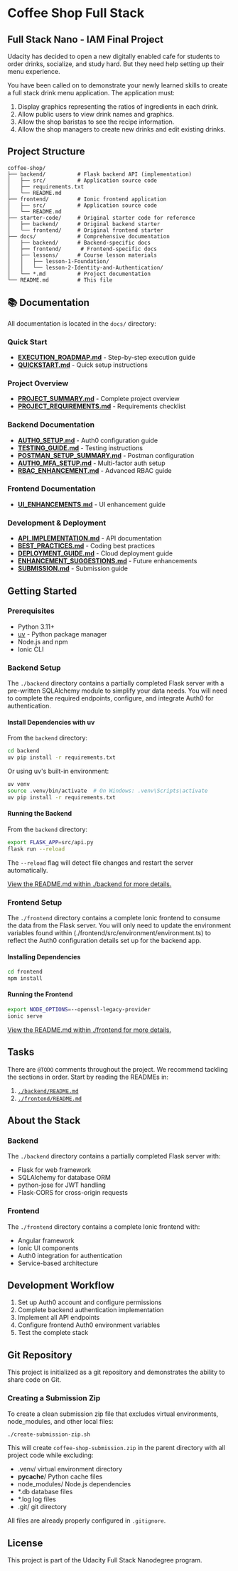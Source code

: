 # Coffee Shop Full Stack

## Full Stack Nano - IAM Final Project

Udacity has decided to open a new digitally enabled cafe for students to order drinks, socialize, and study hard. But they need help setting up their menu experience.

You have been called on to demonstrate your newly learned skills to create a full stack drink menu application. The application must:

1. Display graphics representing the ratios of ingredients in each drink.
2. Allow public users to view drink names and graphics.
3. Allow the shop baristas to see the recipe information.
4. Allow the shop managers to create new drinks and edit existing drinks.

## Project Structure

```
coffee-shop/
├── backend/          # Flask backend API (implementation)
│   ├── src/          # Application source code
│   ├── requirements.txt
│   └── README.md
├── frontend/         # Ionic frontend application
│   ├── src/          # Application source code
│   └── README.md
├── starter-code/     # Original starter code for reference
│   ├── backend/      # Original backend starter
│   └── frontend/     # Original frontend starter
├── docs/             # Comprehensive documentation
│   ├── backend/      # Backend-specific docs
│   ├── frontend/      # Frontend-specific docs
│   ├── lessons/      # Course lesson materials
│   │   ├── lesson-1-Foundation/
│   │   └── lesson-2-Identity-and-Authentication/
│   └── *.md          # Project documentation
└── README.md         # This file
```

## 📚 Documentation

All documentation is located in the `docs/` directory:

### Quick Start
- **[EXECUTION_ROADMAP.md](docs/EXECUTION_ROADMAP.md)** - Step-by-step execution guide
- **[QUICKSTART.md](docs/QUICKSTART.md)** - Quick setup instructions

### Project Overview
- **[PROJECT_SUMMARY.md](docs/PROJECT_SUMMARY.md)** - Complete project overview
- **[PROJECT_REQUIREMENTS.md](docs/PROJECT_REQUIREMENTS.md)** - Requirements checklist

### Backend Documentation
- **[AUTH0_SETUP.md](docs/backend/AUTH0_SETUP.md)** - Auth0 configuration guide
- **[TESTING_GUIDE.md](docs/backend/TESTING_GUIDE.md)** - Testing instructions
- **[POSTMAN_SETUP_SUMMARY.md](docs/backend/POSTMAN_SETUP_SUMMARY.md)** - Postman configuration
- **[AUTH0_MFA_SETUP.md](docs/backend/AUTH0_MFA_SETUP.md)** - Multi-factor auth setup
- **[RBAC_ENHANCEMENT.md](docs/backend/RBAC_ENHANCEMENT.md)** - Advanced RBAC guide

### Frontend Documentation
- **[UI_ENHANCEMENTS.md](docs/frontend/UI_ENHANCEMENTS.md)** - UI enhancement guide

### Development & Deployment
- **[API_IMPLEMENTATION.md](docs/API_IMPLEMENTATION.md)** - API documentation
- **[BEST_PRACTICES.md](docs/BEST_PRACTICES.md)** - Coding best practices
- **[DEPLOYMENT_GUIDE.md](docs/DEPLOYMENT_GUIDE.md)** - Cloud deployment guide
- **[ENHANCEMENT_SUGGESTIONS.md](docs/ENHANCEMENT_SUGGESTIONS.md)** - Future enhancements
- **[SUBMISSION.md](docs/SUBMISSION.md)** - Submission guide

## Getting Started

### Prerequisites

- Python 3.11+
- [uv](https://github.com/astral-sh/uv) - Python package manager
- Node.js and npm
- Ionic CLI

### Backend Setup

The `./backend` directory contains a partially completed Flask server with a pre-written SQLAlchemy module to simplify your data needs. You will need to complete the required endpoints, configure, and integrate Auth0 for authentication.

#### Install Dependencies with uv

From the `backend` directory:

```bash
cd backend
uv pip install -r requirements.txt
```

Or using uv's built-in environment:

```bash
uv venv
source .venv/bin/activate  # On Windows: .venv\Scripts\activate
uv pip install -r requirements.txt
```

#### Running the Backend

From the `backend` directory:

```bash
export FLASK_APP=src/api.py
flask run --reload
```

The `--reload` flag will detect file changes and restart the server automatically.

[View the README.md within ./backend for more details.](./backend/README.md)

### Frontend Setup

The `./frontend` directory contains a complete Ionic frontend to consume the data from the Flask server. You will only need to update the environment variables found within (./frontend/src/environment/environment.ts) to reflect the Auth0 configuration details set up for the backend app.

#### Installing Dependencies

```bash
cd frontend
npm install
```

#### Running the Frontend

```bash
export NODE_OPTIONS=--openssl-legacy-provider
ionic serve
```

[View the README.md within ./frontend for more details.](./frontend/README.md)

## Tasks

There are `@TODO` comments throughout the project. We recommend tackling the sections in order. Start by reading the READMEs in:

1. [`./backend/README.md`](./backend/README.md)
2. [`./frontend/README.md`](./frontend/README.md)

## About the Stack

### Backend

The `./backend` directory contains a partially completed Flask server with:
- Flask for web framework
- SQLAlchemy for database ORM
- python-jose for JWT handling
- Flask-CORS for cross-origin requests

### Frontend

The `./frontend` directory contains a complete Ionic frontend with:
- Angular framework
- Ionic UI components
- Auth0 integration for authentication
- Service-based architecture

## Development Workflow

1. Set up Auth0 account and configure permissions
2. Complete backend authentication implementation
3. Implement all API endpoints
4. Configure frontend Auth0 environment variables
5. Test the complete stack

## Git Repository

This project is initialized as a git repository and demonstrates the ability to share code on Git.

### Creating a Submission Zip

To create a clean submission zip file that excludes virtual environments, node_modules, and other local files:

```bash
./create-submission-zip.sh
```

This will create `coffee-shop-submission.zip` in the parent directory with all project code while excluding:
- .venv/ virtual environment directory
- __pycache__/ Python cache files
- node_modules/ Node.js dependencies
- *.db database files
- *.log log files
- .git/ git directory

All files are already properly configured in `.gitignore`.

## License

This project is part of the Udacity Full Stack Nanodegree program.

